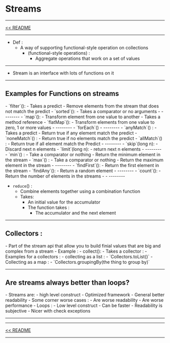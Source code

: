 <h1>Streams</h1>
<hr>
<a href="README.md">&lt;&lt; README </a>
<hr>

- Def :
    - A way of supporting functional-style operation on collections 
        - (functional-style operations) :
            - Aggregate operations that work on a set of values 
- --------
- Stream is an interface with lots of functions on it 
- --------

<h2>Examples for Functions on streams </h2>
- `filter`():
    - Takes a predict
    - Remove elements from the stream that does not match the predict
- `sorted`():
    - Takes a comparator or no arguments
- --------
- `map`():
    - Transform element from one value to another
    - Takes a method reference
- `flatMap`():
    - Transform elements from one value to zero, 1 or more values
- --------
- `forEach`()
- --------
- `anyMatch`() :
    - Takes a predict
    - Return true if any element match the predict
- `noneMatch`() :
    - Return true if no elements match the predict
- `allMatch`() :
    - Return true if all element match the Predict
- --------
- `skip`(long n):
    - Discard next n elements
- `limit`(long n):
    - return next n elements
- --------
- `min`() :
    - Take a comparator or nothing
    - Return the minimum element in the stream
- `max`() :
    - Take a comparator or nothing
    - Return the maximum element in the stream
- --------
- `findFirst`():
    - Return the first element in the stream
- `findAny`():
    - Return a random element
- --------
- `count`():
    - Return the number of elements in the streams
- - --------

- `reduce`() :
    - Combine elements together using a combination function
    - Takes:
        - An initial value for the accumulator
        - The function takes :
            - The accumulator and the  next element   
- --------

<h2>Collectors :</h2>
- Part of the stream api that allow you to build finial values that are big and complex from a stream
- Example :
    - collect():
        - Takes a collector :
            - Examples for a collectors :
                - collecting as a list :
                  - `Collectors.toList()`
                - Collecting as a map :
                    - `Collectors.groupingBy(the thing to group by)`
    
- ---------------------------

<h2>Are streams always better than loops?</h2>
- Streams are:
    -  high level construct 
    - Optimized framework
    - General better readability
    - Some corner worse cases :
        - Are worse readability 
        - Are worse performance
- Loops :
    - Low level construct
    - Can be faster
    - Readability is subjective 
    - Nicer with check exceptions
    
- ----------------------------

<hr>
<a href="README.md">&lt;&lt; README </a>
<hr>


